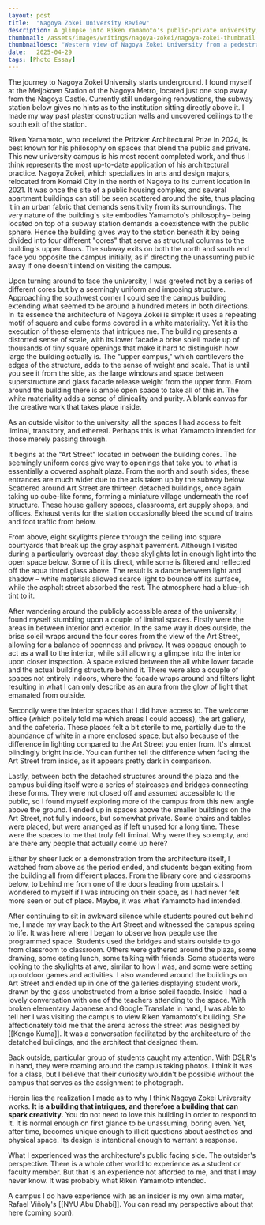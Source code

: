 ```yaml
---
layout: post
title:  "Nagoya Zokei University Review"
description: A glimpse into Riken Yamamoto's public-private university, from an outsider's perspective.
thumbnail: /assets/images/writings/nagoya-zokei/nagoya-zokei-thumbnail.jpeg
thumbnaildesc: "Western view of Nagoya Zokei University from a pedestrain bridge."
date:   2025-04-29
tags: [Photo Essay]
---
```


The journey to Nagoya Zokei University starts underground. I found myself at the Meijokoen Station of the Nagoya Metro, located just one stop away from the Nagoya Castle. Currently still undergoing renovations, the subway station below gives no hints as to the institution sitting directly above it. I made my way past plaster construction walls and uncovered ceilings to the south exit of the station.

Riken Yamamoto, who received the Pritzker Architectural Prize in 2024, is best known for his philosophy on spaces that blend the public and private. This new university campus is his most recent completed work, and thus I think represents the most up-to-date application of his architectural practice. Nagoya Zokei, which specializes in arts and design majors, relocated from Komaki City in the north of Nagoya to its current location in 2021. It was once the site of a public housing complex, and several apartment buildings can still be seen scattered around the site, thus placing it in an urban fabric that demands sensitivity from its surroundings. The very nature of the building's site embodies Yamamoto's philosophy– being located on top of a  subway station demands a coexistence with the public sphere. Hence the building gives way to the station beneath it by being divided into four different "cores" that serve as structural columns to the building's upper floors. The subway exits on both the north and south end face you opposite the campus initially, as if directing the unassuming public away if one doesn't intend on visiting the campus.

Upon turning around to face the university, I was greeted not by a series of different cores but by a seemingly uniform and imposing structure. Approaching the southwest corner I could see the campus building extending what seemed to be around a hundred meters in both directions. In its essence the architecture of Nagoya Zokei is simple: it uses a repeating motif of square and cube forms covered in a white materiality. Yet it is the execution of these elements that intrigues me. The building presents a distorted sense of scale, with its lower facade a brise soleil made up of thousands of tiny square openings that make it hard to distinguish how large the building actually is. The "upper campus," which cantilevers the edges of the structure, adds to the sense of weight and scale. That is until you see it from the side, as the large windows and space between superstructure and glass facade release weight from the upper form. From around the building there is ample open space to take all of this in. The white materiality adds a sense of clinicality and purity. A blank canvas for the creative work that takes place inside.


As an outside visitor to the university, all the spaces I had access to felt liminal, transitory, and ethereal. Perhaps this is what Yamamoto intended for those merely passing through. 

It begins at the "Art Street" located in between the building cores. The seemingly uniform cores give way to openings that take you to what is essentially a covered asphalt plaza. From the north and south sides, these entrances are much wider due to the axis taken up by the subway below. Scattered around Art Street are thirteen detached buildings, once again taking up cube-like forms, forming a miniature village underneath the roof structure. These house gallery spaces, classrooms, art supply shops, and offices. Exhaust vents for the station occasionally bleed the sound of trains and foot traffic from below.


From above, eight skylights pierce through the ceiling into square courtyards that break up the gray asphalt pavement. Although I visited during a particularly overcast day, these skylights let in enough light into the open space below. Some of it is direct, while some is filtered and reflected off the aqua tinted glass above. The result is a dance between light and shadow – white materials allowed scarce light to bounce off its surface, while the asphalt street absorbed the rest. The atmosphere had a blue-ish tint to it.


After wandering around the publicly accessible areas of the university, I found myself stumbling upon a couple of liminal spaces. Firstly were the areas in between interior and exterior. In the same way it does outside, the brise soleil wraps around the four cores from the view of the Art Street, allowing for a balance of openness and privacy. It was opaque enough to act as a wall to the interior, while still allowing a glimpse into the interior upon closer inspection. A space existed between the all white lower facade and the actual building structure behind it. There were also a couple of spaces not entirely indoors, where the facade wraps around and filters light resulting in what I can only describe as an aura from the glow of light that emanated from outside. 


Secondly were the interior spaces that I did have access to. The welcome office (which politely told me which areas I could access), the art gallery, and the cafeteria. These places felt a bit sterile to me, partially due to the abundance of white in a more enclosed space, but also because of the difference in lighting compared to the Art Street you enter from. It's almost blindingly bright inside. You can further tell the difference when facing the Art Street from inside, as it appears pretty dark in comparison. 

Lastly, between both the detached structures around the plaza and the campus building itself were a series of staircases and bridges connecting these forms. They were not closed off and assumed accessible to the public, so I found myself exploring more of the campus from this new angle above the ground. I ended up in spaces above the smaller buildings on the Art Street, not fully indoors, but somewhat private. Some chairs and tables were placed, but were arranged as if left unused for a long time. These were the spaces to me that truly felt liminal. Why were they so empty, and are there any people that actually come up here?
 

Either by sheer luck or a demonstration from the architecture itself, I watched from above as the period ended, and students began exiting from the building all from different places. From the library core and classrooms below, to behind me from one of the doors leading from upstairs. I wondered to myself if I was intruding on their space, as I had never felt more seen or out of place. Maybe, it was what Yamamoto had intended.

After continuing to sit in awkward silence while students poured out behind me, I made my way back to the Art Street and witnessed the campus spring to life. It was here where I began to observe how people use the programmed space. Students used the bridges and stairs outside to go from classroom to classroom. Others were gathered around the plaza, some drawing, some eating lunch, some talking with friends. Some students were looking to the skylights at awe, similar to how I was, and some were setting up outdoor games and activities. I also wandered around the buildings on Art Street and ended up in one of the galleries displaying student work, drawn by the glass unobstructed from a brise soleil facade. Inside I had a lovely conversation with one of the teachers attending to the space. With broken elementary Japanese and Google Translate in hand, I was able to tell her I was visiting the campus to view Riken Yamamoto's building. She affectionately told me that the arena across the street was designed by [[Kengo Kuma]]. It was a conversation facilitated by the architecture of the detatched buildings, and the architect that designed them.


Back outside, particular group of students caught my attention. With DSLR's in hand, they were roaming around the campus taking photos. I think it was for a class, but I believe that their curiosity wouldn't be possible without the campus that serves as the assignment to photograph. 

Herein lies the realization I made as to why I think Nagoya Zokei University works. **It is a building that intrigues, and therefore a building that can spark creativity.** You do not need to love this building in order to respond to it. It is normal enough on first glance to be unassuming, boring even. Yet, after time, becomes unique enough to illicit questions about aesthetics and physical space. Its design is intentional enough to warrant a response.

What I experienced was the architecture's public facing side. The outsider's perspective. There is a whole other world to experience as a student or faculty member. But that is an experience not afforded to me, and that I may never know. It was probably what Riken Yamamoto intended. 

A campus I do have experience with as an insider is my own alma mater, Rafael Viñoly's [[NYU Abu Dhabi]]. You can read my perspective about that here (coming soon).



<!---

<div class="post-list">
  {% for post in site.posts %}
    <article class="post-item">
      <time class="post-date">{{ post.date | date: "%b %-d, %Y" }}</time>
      <h3><a href="{{ post.url }}">{{ post.title }}</a></h3>
      <p>{{ post.excerpt }}</p>
    </article>
  {% endfor %}
</div> --->
